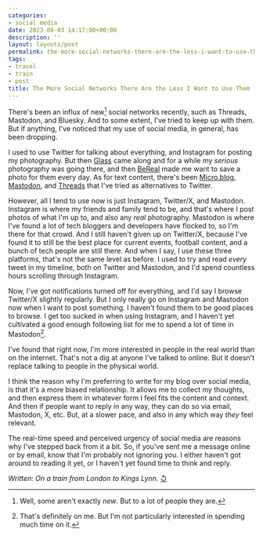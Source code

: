 ```yaml
---
categories:
- social media
date: 2023-08-03 14:17:00+00:00
description: ''
layout: layouts/post
permalink: the-more-social-networks-there-are-the-less-i-want-to-use-them/
tags:
- travel
- train
- post
title: The More Social Networks There Are the Less I Want to Use Them
---
```


There's been an influx of new[^1] social networks recently, such as Threads,
Mastodon, and Bluesky. And to some extent, I've tried to keep up with them. But
if anything, I've noticed that my use of social media, in general, has been
dropping.

I used to use Twitter for talking about everything, and Instagram for posting
my photography. But then [Glass][glass] came along and for a while my *serious*
photography was going there, and then [BeReal][bereal] made me want to save a photo for
them every day. As for text content, there's been [Micro.blog][mb],
[Mastodon][mastodon], and [Threads][threads] that I've tried as alternatives to
Twitter.

However, all I tend to use now is just Instagram, Twitter/X, and Mastodon.
Instagram is where my friends and family tend to be, and that's where I post
photos of what I'm up to, and also any *real* photography. Mastodon is where
I've found a lot of tech bloggers and developers have flocked to, so I'm there
for that crowd. And I still haven't given up on Twitter/X, because I've found
it to still be the best place for current events, football content, and
a bunch of tech people are still there.
And when I say, I use these three platforms, that's not the same level as
before. I used to try and read *every* tweet in my timeline, both on Twitter
and Mastodon, and I'd spend countless hours scrolling through Instagram.

Now, I've got notifications turned off for everything, and I'd say I browse
Twitter/X slightly regularly. But I only really go on Instagram and Mastodon
now when I want to post something. I haven't found them to be good places to
browse. I get too sucked in when using Instagram, and I haven't yet cultivated
a good enough following list for me to spend a lot of time in Mastodon[^2].

I've found that right now, I'm more interested in people in the real world than
on the internet. That's not a dig at anyone I've talked to online. But it
doesn't replace talking to people in the physical world.

I think the reason why I'm preferring to write for my blog over social media,
is that it's a more biased relationship. It allows me to collect my thoughts, and
then express them in whatever form I feel fits the content and context. And
then if people want to reply in any way, they can do so via email, Mastodon, X,
etc. But, at a slower pace, and also in any which way *they* feel relevant.

The real-time speed and perceived urgency of social media are reasons why I've
stepped back from it a bit. So, if you've sent me a message online or by email,
know that I'm probably not ignoring you. I either haven't got around to
reading it yet, or I haven't yet found time to think and reply.

*Written: On a train from London to Kings Lynn.* [↺](https://chrishannah.me/solo-train-journeys/)

[^1]: Well, some aren't exactly *new*. But to a lot of people they are.
[^2]: That's definitely on me. But I'm not particularly interested in spending
    much time on it.

[glass]: https://glass.photo
[bereal]: https://bereal.com/en/
[mb]: https://micro.blog
[threads]: https://www.threads.net
[mastodon]: https://joinmastodon.org